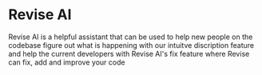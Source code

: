 # Revise AI    
Revise AI is a helpful assistant that can be used to help new people on the codebase figure out what is happening with our intuitve discription feature and help the current developers with Revise AI's fix feature where Revise can fix, add and improve your code